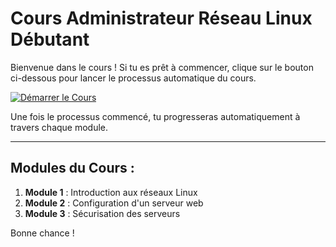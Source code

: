 # Cours Administrateur Réseau Linux Débutant

Bienvenue dans le cours ! Si tu es prêt à commencer, clique sur le bouton ci-dessous pour lancer le processus automatique du cours.

[![Démarrer le Cours](https://img.shields.io/badge/Démarrer%20le%20cours-brightgreen)](https://github.com/Don-Gio/cours-reseau-linux/actions/workflows/start-course.yml)

Une fois le processus commencé, tu progresseras automatiquement à travers chaque module.

---

## Modules du Cours :

1. **Module 1** : Introduction aux réseaux Linux
2. **Module 2** : Configuration d'un serveur web
3. **Module 3** : Sécurisation des serveurs

Bonne chance !
